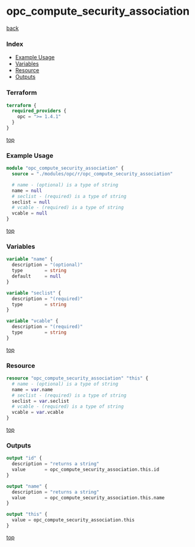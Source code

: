 # opc_compute_security_association

[back](../opc.md)

### Index

- [Example Usage](#example-usage)
- [Variables](#variables)
- [Resource](#resource)
- [Outputs](#outputs)

### Terraform

```terraform
terraform {
  required_providers {
    opc = ">= 1.4.1"
  }
}
```

[top](#index)

### Example Usage

```terraform
module "opc_compute_security_association" {
  source = "./modules/opc/r/opc_compute_security_association"

  # name - (optional) is a type of string
  name = null
  # seclist - (required) is a type of string
  seclist = null
  # vcable - (required) is a type of string
  vcable = null
}
```

[top](#index)

### Variables

```terraform
variable "name" {
  description = "(optional)"
  type        = string
  default     = null
}

variable "seclist" {
  description = "(required)"
  type        = string
}

variable "vcable" {
  description = "(required)"
  type        = string
}
```

[top](#index)

### Resource

```terraform
resource "opc_compute_security_association" "this" {
  # name - (optional) is a type of string
  name = var.name
  # seclist - (required) is a type of string
  seclist = var.seclist
  # vcable - (required) is a type of string
  vcable = var.vcable
}
```

[top](#index)

### Outputs

```terraform
output "id" {
  description = "returns a string"
  value       = opc_compute_security_association.this.id
}

output "name" {
  description = "returns a string"
  value       = opc_compute_security_association.this.name
}

output "this" {
  value = opc_compute_security_association.this
}
```

[top](#index)